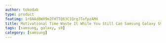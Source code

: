 ```yaml
---
author: tokodab
type: product
featimg: 1r8AAdBWX9m2FHTTQ63C1QrgJTofpzAMX
title: Motivational Time Waste It While You Still Can Samsung Galaxy S9 Case
tags: [samsung, galaxy, s9]
category: [samsung]
---
```


